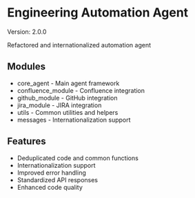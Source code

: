 # Engineering Automation Agent

Version: 2.0.0

Refactored and internationalized automation agent

## Modules

- core_agent - Main agent framework
- confluence_module - Confluence integration
- github_module - GitHub integration
- jira_module - JIRA integration
- utils - Common utilities and helpers
- messages - Internationalization support

## Features

- Deduplicated code and common functions
- Internationalization support
- Improved error handling
- Standardized API responses
- Enhanced code quality
